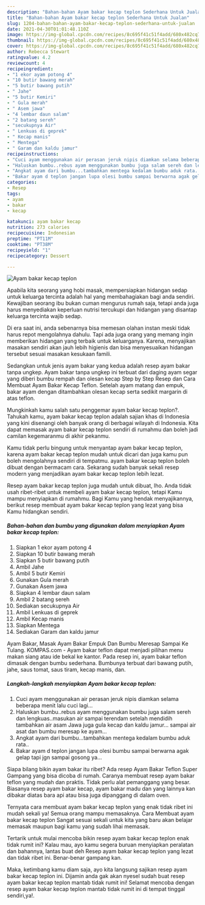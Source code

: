 ```yaml
---
description: "Bahan-bahan Ayam bakar kecap teplon Sederhana Untuk Jualan"
title: "Bahan-bahan Ayam bakar kecap teplon Sederhana Untuk Jualan"
slug: 1204-bahan-bahan-ayam-bakar-kecap-teplon-sederhana-untuk-jualan
date: 2021-04-30T01:01:48.110Z
image: https://img-global.cpcdn.com/recipes/8c695f41c51f4add/680x482cq70/ayam-bakar-kecap-teplon-foto-resep-utama.jpg
thumbnail: https://img-global.cpcdn.com/recipes/8c695f41c51f4add/680x482cq70/ayam-bakar-kecap-teplon-foto-resep-utama.jpg
cover: https://img-global.cpcdn.com/recipes/8c695f41c51f4add/680x482cq70/ayam-bakar-kecap-teplon-foto-resep-utama.jpg
author: Rebecca Stewart
ratingvalue: 4.2
reviewcount: 4
recipeingredient:
- "1 ekor ayam potong 4"
- "10 butir bawang merah"
- "5 butir bawang putih"
- " Jahe"
- "5 butir Kemiri"
- " Gula merah"
- " Asem jawa"
- "4 lembar daun salam"
- "2 batang sereh"
- "secukupnya Air"
- " Lenkuas di geprek"
- " Kecap manis"
- " Mentega"
- " Garam dan kaldu jamur"
recipeinstructions:
- "Cuci ayam menggunakan air perasan jeruk nipis diamkan selama beberapa menit lalu cuci lagi..."
- "Haluskan bumbu..rebus ayam menggunakan bumbu juga salam sereh dan lengkuas..masukan air sampai terendam setelah mendidih tambahkan air asam Jawa juga gula kecap dan kaldu jamur... sampai air asat dan bumbu meresap ke ayam..."
- "Angkat ayam dari bumbu...tambahkan mentega kedalam bumbu aduk rata.."
- "Bakar ayam d teplon jangan lupa olesi bumbu sampai berwarna agak gelap tapi jgn sampai gosong ya..."
categories:
- Resep
tags:
- ayam
- bakar
- kecap

katakunci: ayam bakar kecap 
nutrition: 273 calories
recipecuisine: Indonesian
preptime: "PT11M"
cooktime: "PT38M"
recipeyield: "1"
recipecategory: Dessert

---
```



![Ayam bakar kecap teplon](https://img-global.cpcdn.com/recipes/8c695f41c51f4add/680x482cq70/ayam-bakar-kecap-teplon-foto-resep-utama.jpg)

Apabila kita seorang yang hobi masak, mempersiapkan hidangan sedap untuk keluarga tercinta adalah hal yang membahagiakan bagi anda sendiri. Kewajiban seorang ibu bukan cuman mengurus rumah saja, tetapi anda juga harus menyediakan keperluan nutrisi tercukupi dan hidangan yang disantap keluarga tercinta wajib sedap.

Di era  saat ini, anda sebenarnya bisa memesan olahan instan meski tidak harus repot mengolahnya dahulu. Tapi ada juga orang yang memang ingin memberikan hidangan yang terbaik untuk keluarganya. Karena, menyajikan masakan sendiri akan jauh lebih higienis dan bisa menyesuaikan hidangan tersebut sesuai masakan kesukaan famili. 

Sedangkan untuk jenis ayam bakar yang kedua adalah resep ayam bakar tanpa ungkep. Ayam bakar tanpa ungkep ini terbuat dari daging ayam segar yang diberi bumbu rempah dan olesan kecap Step by Step Resep dan Cara Membuat Ayam Bakar Kecap Teflon. Setelah ayam matang dan empuk, bakar ayam dengan ditambahkan olesan kecap serta sedikit margarin di atas teflon.

Mungkinkah kamu salah satu penggemar ayam bakar kecap teplon?. Tahukah kamu, ayam bakar kecap teplon adalah sajian khas di Indonesia yang kini disenangi oleh banyak orang di berbagai wilayah di Indonesia. Kita dapat memasak ayam bakar kecap teplon sendiri di rumahmu dan boleh jadi camilan kegemaranmu di akhir pekanmu.

Kamu tidak perlu bingung untuk menyantap ayam bakar kecap teplon, karena ayam bakar kecap teplon mudah untuk dicari dan juga kamu pun boleh mengolahnya sendiri di tempatmu. ayam bakar kecap teplon boleh dibuat dengan bermacam cara. Sekarang sudah banyak sekali resep modern yang menjadikan ayam bakar kecap teplon lebih lezat.

Resep ayam bakar kecap teplon juga mudah untuk dibuat, lho. Anda tidak usah ribet-ribet untuk membeli ayam bakar kecap teplon, tetapi Kamu mampu menyiapkan di rumahmu. Bagi Kamu yang hendak menyajikannya, berikut resep membuat ayam bakar kecap teplon yang lezat yang bisa Kamu hidangkan sendiri.

<!--inarticleads1-->

##### Bahan-bahan dan bumbu yang digunakan dalam menyiapkan Ayam bakar kecap teplon:

1. Siapkan 1 ekor ayam potong 4
1. Siapkan 10 butir bawang merah
1. Siapkan 5 butir bawang putih
1. Ambil  Jahe
1. Ambil 5 butir Kemiri
1. Gunakan  Gula merah
1. Gunakan  Asem jawa
1. Siapkan 4 lembar daun salam
1. Ambil 2 batang sereh
1. Sediakan secukupnya Air
1. Ambil  Lenkuas di geprek
1. Ambil  Kecap manis
1. Siapkan  Mentega
1. Sediakan  Garam dan kaldu jamur


Ayam Bakar, Masak Ayam Bakar Empuk Dan Bumbu Meresap Sampai Ke Tulang. KOMPAS.com - Ayam bakar teflon dapat menjadi pilihan menu makan siang atau ide bekal ke kantor. Pada resep ini, ayam bakar teflon dimasak dengan bumbu sederhana. Bumbunya terbuat dari bawang putih, jahe, saus tomat, saus tiram, kecap manis, dan. 

<!--inarticleads2-->

##### Langkah-langkah menyiapkan Ayam bakar kecap teplon:

1. Cuci ayam menggunakan air perasan jeruk nipis diamkan selama beberapa menit lalu cuci lagi...
1. Haluskan bumbu..rebus ayam menggunakan bumbu juga salam sereh dan lengkuas..masukan air sampai terendam setelah mendidih tambahkan air asam Jawa juga gula kecap dan kaldu jamur... sampai air asat dan bumbu meresap ke ayam...
1. Angkat ayam dari bumbu...tambahkan mentega kedalam bumbu aduk rata..
1. Bakar ayam d teplon jangan lupa olesi bumbu sampai berwarna agak gelap tapi jgn sampai gosong ya...


Siapa bilang bikin ayam bakar itu ribet? Ada resep Ayam Bakar Teflon Super Gampang yang bisa dicoba di rumah. Caranya membuat resep ayam bakar teflon yang mudah dan praktis. Tidak perlu alat pemanggang yang besar. Biasanya resep ayam bakar kecap, ayam bakar madu dan yang lainnya kan dibakar diatas bara api atau bisa juga dipanggang di dalam oven. 

Ternyata cara membuat ayam bakar kecap teplon yang enak tidak ribet ini mudah sekali ya! Semua orang mampu memasaknya. Cara Membuat ayam bakar kecap teplon Sangat sesuai sekali untuk kita yang baru akan belajar memasak maupun bagi kamu yang sudah lihai memasak.

Tertarik untuk mulai mencoba bikin resep ayam bakar kecap teplon enak tidak rumit ini? Kalau mau, ayo kamu segera buruan menyiapkan peralatan dan bahannya, lantas buat deh Resep ayam bakar kecap teplon yang lezat dan tidak ribet ini. Benar-benar gampang kan. 

Maka, ketimbang kamu diam saja, ayo kita langsung sajikan resep ayam bakar kecap teplon ini. Dijamin anda gak akan nyesel sudah buat resep ayam bakar kecap teplon mantab tidak rumit ini! Selamat mencoba dengan resep ayam bakar kecap teplon mantab tidak rumit ini di tempat tinggal sendiri,ya!.

